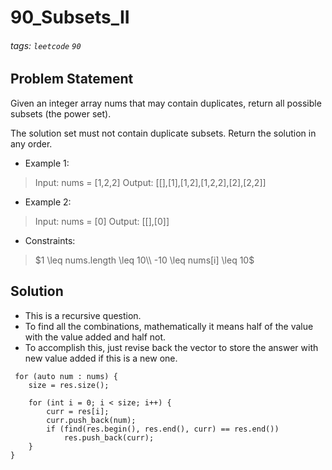 # 90_Subsets_II
###### tags: `leetcode` `90`
## Problem Statement
Given an integer array nums that may contain duplicates, return all possible subsets (the power set).

The solution set must not contain duplicate subsets. Return the solution in any order.
- Example 1:

> Input: nums = [1,2,2]
Output: [[],[1],[1,2],[1,2,2],[2],[2,2]]
- Example 2:

> Input: nums = [0]
Output: [[],[0]]
 
- Constraints:

> $1 \leq nums.length \leq 10\\
-10 \leq nums[i] \leq 10$
## Solution
- This is a recursive question.
- To find all the combinations, mathematically it means half of the value with the value added and half not.
- To accomplish this, just revise back the vector to store the answer with new value added if this is a new one.

```cpp=
 for (auto num : nums) {
    size = res.size();
            
    for (int i = 0; i < size; i++) {
        curr = res[i];
        curr.push_back(num);
        if (find(res.begin(), res.end(), curr) == res.end())
            res.push_back(curr);
    }
}
```